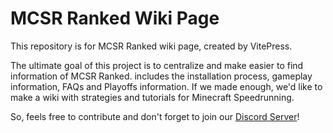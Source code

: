 # MCSR Ranked Wiki Page
This repository is for MCSR Ranked wiki page, created by VitePress.

The ultimate goal of this project is to centralize and make easier to find information of MCSR Ranked. includes the installation process, gameplay information, FAQs and Playoffs information.
If we made enough, we'd like to make a wiki with strategies and tutorials for Minecraft Speedrunning.

So, feels free to contribute and don't forget to join our [Discord Server](https://mcsrranked.com/discord)!